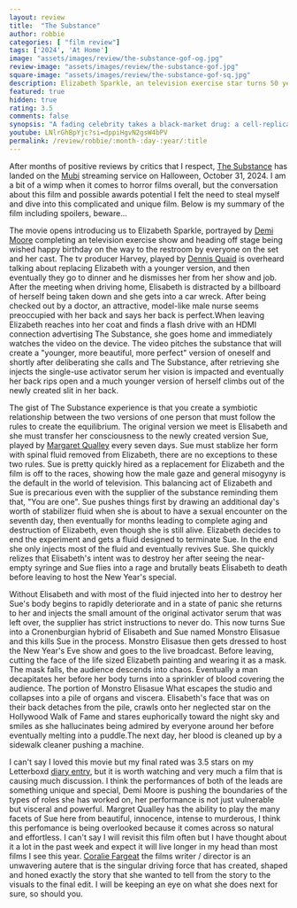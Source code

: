 ```yaml
---
layout: review
title:  "The Substance"
author: robbie
categories: [ "film review"]
tags: ['2024', 'At Home']
image: "assets/images/review/the-substance-gof-og.jpg"
review-image: "assets/images/review/the-substance-gof.jpg"
square-image: "assets/images/review/the-substance-gof-sq.jpg"
description: Elizabeth Sparkle, an television exercise star turns 50 years old and is pushed out of her show with the want for a younger replacement, she ends up with a pitch for something called the substance that will create a better version of yourself.  She decides it is worth it and this chaotic and important movie follows what happens next.
featured: true
hidden: true
rating: 3.5
comments: false
synopsis: "A fading celebrity takes a black-market drug: a cell-replicating substance that temporarily creates a younger, better version of herself."  
youtube: LNlrGhBpYjc?si=dppiHgvN2gsW4bPV
permalink: /review/robbie/:month-:day-:year/:title
---
```


After months of positive reviews by critics that I respect, [The Substance](https://www.imdb.com/title/tt17526714/) has landed on the [Mubi](https://mubi.com/en/us/films/the-substance) streaming service on Halloween, October 31, 2024. I am a bit of a wimp when it comes to horror films overall, but the conversation about this film and possible awards potential I felt the need to steal myself and dive into this complicated and unique film. Below is my summary of the film including spoilers, beware... 

The movie opens introducing us to Elizabeth Sparkle, portrayed by [Demi Moore](https://www.imdb.com/name/nm0000193/) completing an television exercise show and heading off stage being wished happy birthday on the way to the restroom by everyone on the set and her cast.  The tv producer Harvey, played by [Dennis Quaid](https://www.imdb.com/name/nm0000598/) is overheard talking about replacing Elizabeth with a younger version, and then eventually they go to dinner and he dismisses her from her show and job.  After the meeting when driving home, Elisabeth is distracted by a billboard of herself being taken down and she gets into a car wreck. After being checked out by a doctor, an attractive, model-like male nurse seems preoccupied with her back and says her back is perfect.When leaving Elizabeth reaches into her coat and finds a flash drive with an HDMI connection advertising The Substance, she goes home and immediately watches the video on the device. The video pitches the substance that will create a "younger, more beautiful, more perfect" version of oneself and shortly after deliberating she calls and The Substance, after retrieving she injects the single-use activator serum her vision is impacted and eventually her back rips open and a much younger version of herself climbs out of the newly created slit in her back.

The gist of The Substance experience is that you create a symbiotic relationship between the two versions of one person that must follow the rules to create the equilibrium.  The original version we meet is Elisabeth and she must transfer her consciousness to the newly created version Sue, played by [Margaret Qualley](https://www.imdb.com/name/nm4960279/) every seven days. Sue must stablize her form with spinal fluid removed from Elizabeth, there are no exceptions to these two rules.  Sue is pretty quickly hired as a replacement for Elizabeth and the film is off to the races, showing how the male gaze and general misogyny is the default in the world of television.  This balancing act of Elizabeth and Sue is precarious even with the supplier of the substance reminding them that, "You are one".  Sue pushes things first by drawing an additional day's worth of stabilizer fluid when she is about to have a sexual encounter on the seventh day, then eventually for months leading to complete aging and destruction of Elizabeth, even though she is still alive.  Elizabeth decides to end the experiment and gets a fluid designed to terminate Sue. In the end she only injects most of the fluid and eventually revives Sue.  She quickly relizes that Elisabeth's intent was to destroy her after seeing the near-empty syringe and Sue flies into a rage and brutally beats Elisabeth to death before leaving to host the New Year's special.

Without Elisabeth and with most of the fluid injected into her to destroy her Sue's body begins to rapidly deteriorate and in a state of panic she returns to her and injects the small amount of the original activator serum that was left over, the supplier has strict instructions to never do.  This now turns Sue into a Cronenburgian hybrid of Elisabeth and Sue named Monstro Elisasue and this kills Sue in the process. Monstro Elisasue then gets dressed to host the New Year's Eve show and goes to the live broadcast.  Before leaving, cutting the face of the life sized Elizabeth painting and wearing it as a mask. The mask falls, the audience descends into chaos.  Eventually a man decapitates her before her body turns into a sprinkler of blood covering the audience. The portion of Monstro Elisasue What escapes the studio and collapses into a pile of organs and viscera. Elisabeth's face that was on their back detaches from the pile, crawls onto her neglected star on the Hollywood Walk of Fame and stares euphorically toward the night sky and smiles as she hallucinates being admired by everyone around her before eventually melting into a puddle.The next day, her blood is cleaned up by a sidewalk cleaner pushing a machine.

I can't say I loved this movie but my final rated was 3.5 stars on my Letterboxd [diary entry](https://letterboxd.com/robbiethegeek/film/the-substance/), but it is worth watching and very much a film that is causing much discussion.  I think the performances of both of the leads are something unique and special, Demi Moore is pushing the boundaries of the types of roles she has worked on, her performance is not just vulnerable but visceral and powerful. Margret Qualley has the ability to play the many facets of Sue here from beautiful, innocence, intense to murderous, I think this perfomance is being overlooked because it comes across so natural and effortless.  I can't say I will revisit this film often but I have thought about it a lot in the past week and expect it will live longer in my head than most films I see this year.  [Coralie Fargeat](https://www.imdb.com/name/nm0267287/) the films writer / director is an unwavering autere that is the singular driving force that has created, shaped and honed exactly the story that she wanted to tell from the story to the visuals to the final edit.  I will be keeping an eye on what she does next for sure, so should you.
